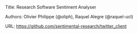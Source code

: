 Title: Research Software Sentiment Analyser

Authors: Olivier Philippe (@oliph), Raquel Alegre (@raquel-ucl)

URL: https://github.com/sentimental-research/twitter_client
